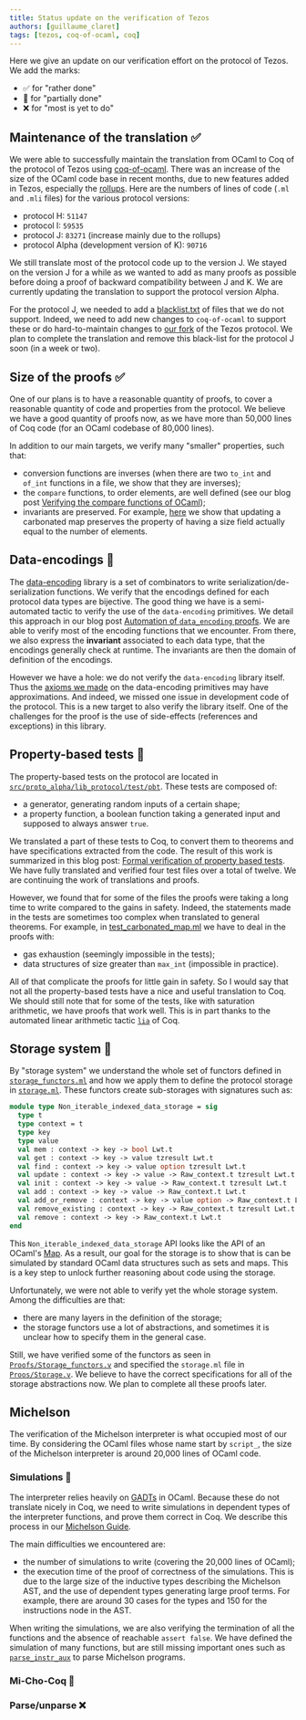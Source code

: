 ```yaml
---
title: Status update on the verification of Tezos
authors: [guillaume_claret]
tags: [tezos, coq-of-ocaml, coq]
---
```


Here we give an update on our verification effort on the protocol of Tezos. We add the marks:
* ✅ for "rather done"
* 🌊 for "partially done"
* ❌ for "most is yet to do"

<!-- truncate -->

## Maintenance of the translation ✅
We were able to successfully maintain the translation from OCaml to Coq of the protocol of Tezos using [coq-of-ocaml](https://github.com/formal-land/coq-of-ocaml). There was an increase of the size of the OCaml code base in recent months, due to new features added in Tezos, especially the [rollups](https://research-development.nomadic-labs.com/tezos-is-scaling.html). Here are the numbers of lines of code (`.ml` and `.mli` files) for the various protocol versions:
* protocol H: `51147`
* protocol I: `59535`
* protocol J: `83271` (increase mainly due to the rollups)
* protocol Alpha (development version of K): `90716`

We still translate most of the protocol code up to the version J. We stayed on the version J for a while as we wanted to add as many proofs as possible before doing a proof of backward compatibility between J and K. We are currently updating the translation to support the protocol version Alpha.

For the protocol J, we needed to add a [blacklist.txt](https://gitlab.com/nomadic-labs/coq-tezos-of-ocaml/-/blob/master/blacklist.txt) of files that we do not support. Indeed, we need to add new changes to `coq-of-ocaml` to support these or do hard-to-maintain changes to [our fork](https://gitlab.com/tezos/tezos/-/merge_requests/3303) of the Tezos protocol. We plan to complete the translation and remove this black-list for the protocol J soon (in a week or two).

## Size of the proofs ✅
One of our plans is to have a reasonable quantity of proofs, to cover a reasonable quantity of code and properties from the protocol. We believe we have a good quantity of proofs now, as we have more than 50,000 lines of Coq code (for an OCaml codebase of 80,000 lines).

In addition to our main targets, we verify many "smaller" properties, such that:
* conversion functions are inverses (when there are two `to_int` and `of_int` functions in a file, we show that they are inverses);
* the `compare` functions, to order elements, are well defined (see our blog post [Verifying the compare functions of OCaml](https://nomadic-labs.gitlab.io/coq-tezos-of-ocaml/blog/2022/04/04/verifying-the-compare-functions));
* invariants are preserved. For example, [here](https://nomadic-labs.gitlab.io/coq-tezos-of-ocaml/docs/proofs/carbonated_map#Make.update_is_valid) we show that updating a carbonated map preserves the property of having a size field actually equal to the number of elements.

## Data-encodings 🌊
The [data-encoding](https://gitlab.com/nomadic-labs/data-encoding) library is a set of combinators to write serialization/de-serialization functions. We verify that the encodings defined for each protocol data types are bijective. The good thing we have is a semi-automated tactic to verify the use of the `data-encoding` primitives. We detail this approach in our blog post [Automation of `data_encoding` proofs](https://nomadic-labs.gitlab.io/coq-tezos-of-ocaml/blog/2021/11/22/data-encoding-automation). We are able to verify most of the encoding functions that we encounter. From there, we also express the **invariant** associated to each data type, that the encodings generally check at runtime. The invariants are then the domain of definition of the encodings.

However we have a hole: we do not verify the `data-encoding` library itself. Thus the [axioms we made](https://nomadic-labs.gitlab.io/coq-tezos-of-ocaml/docs/environment/proofs/data_encoding) on the data-encoding primitives may have approximations. And indeed, we missed one issue in development code of the protocol. This is a new target to also verify the library itself. One of the challenges for the proof is the use of side-effects (references and exceptions) in this library.

## Property-based tests 🌊
The property-based tests on the protocol are located in [`src/proto_alpha/lib_protocol/test/pbt`](https://gitlab.com/tezos/tezos/-/tree/master/src/proto_alpha/lib_protocol/test/pbt). These tests are composed of:
* a generator, generating random inputs of a certain shape;
* a property function, a boolean function taking a generated input and supposed to always answer `true`.

We translated a part of these tests to Coq, to convert them to theorems and have specifications extracted from the code. The result of this work is summarized in this blog post: [Formal verification of property based tests](https://nomadic-labs.gitlab.io/coq-tezos-of-ocaml/blog/2022/06/07/formal-verification-of-property-based-tests). We have fully translated and verified four test files over a total of twelve. We are continuing the work of translations and proofs.

However, we found that for some of the files the proofs were taking a long time to write compared to the gains in safety. Indeed, the statements made in the tests are sometimes too complex when translated to general theorems. For example, in [test_carbonated_map.ml](https://gitlab.com/tezos/tezos/-/blob/master/src/proto_alpha/lib_protocol/test/pbt/test_carbonated_map.ml) we have to deal in the proofs with:
* gas exhaustion (seemingly impossible in the tests);
* data structures of size greater than `max_int` (impossible in practice).

All of that complicate the proofs for little gain in safety. So I would say that not all the property-based tests have a nice and useful translation to Coq. We should still note that for some of the tests, like with saturation arithmetic, we have proofs that work well. This is in part thanks to the automated linear arithmetic tactic [`lia`](https://coq.inria.fr/refman/addendum/micromega.html) of Coq.

## Storage system 🌊
By "storage system" we understand the whole set of functors defined in [`storage_functors.ml`](https://gitlab.com/tezos/tezos/-/blob/master/src/proto_alpha/lib_protocol/storage_functors.ml) and how we apply them to define the protocol storage in [`storage.ml`](https://gitlab.com/tezos/tezos/-/blob/master/src/proto_alpha/lib_protocol/storage_functors.ml). These functors create sub-storages with signatures such as:
```ocaml
module type Non_iterable_indexed_data_storage = sig
  type t
  type context = t
  type key
  type value
  val mem : context -> key -> bool Lwt.t
  val get : context -> key -> value tzresult Lwt.t
  val find : context -> key -> value option tzresult Lwt.t
  val update : context -> key -> value -> Raw_context.t tzresult Lwt.t
  val init : context -> key -> value -> Raw_context.t tzresult Lwt.t
  val add : context -> key -> value -> Raw_context.t Lwt.t
  val add_or_remove : context -> key -> value option -> Raw_context.t Lwt.t
  val remove_existing : context -> key -> Raw_context.t tzresult Lwt.t
  val remove : context -> key -> Raw_context.t Lwt.t
end
```
This `Non_iterable_indexed_data_storage` API looks like the API of an OCaml's [Map](https://v2.ocaml.org/api/Map.Make.html). As a result, our goal for the storage is to show that is can be simulated by standard OCaml data structures such as sets and maps. This is a key step to unlock further reasoning about code using the storage.

Unfortunately, we were not able to verify yet the whole storage system. Among the difficulties are that:
* there are many layers in the definition of the storage;
* the storage functors use a lot of abstractions, and sometimes it is unclear how to specify them in the general case.

Still, we have verified some of the functors as seen in [`Proofs/Storage_functors.v`](https://nomadic-labs.gitlab.io/coq-tezos-of-ocaml/docs/proofs/storage_functors) and specified the `storage.ml` file in [`Proos/Storage.v`](https://nomadic-labs.gitlab.io/coq-tezos-of-ocaml/docs/storage). We believe to have the correct specifications for all of the storage abstractions now. We plan to complete all these proofs later.

## Michelson
The verification of the Michelson interpreter is what occupied most of our time. By considering the OCaml files whose name start by `script_`, the size of the Michelson interpreter is around 20,000 lines of OCaml code.

### Simulations 🌊
The interpreter relies heavily on [GADTs](https://v2.ocaml.org/manual/gadts.html) in OCaml. Because these do not translate nicely in Coq, we need to write simulations in dependent types of the interpreter functions, and prove them correct in Coq. We describe this process in our [Michelson Guide](https://nomadic-labs.gitlab.io/coq-tezos-of-ocaml/docs/guides/michelson).

The main difficulties we encountered are:
* the number of simulations to write (covering the 20,000 lines of OCaml);
* the execution time of the proof of correctness of the simulations. This is due to the large size of the inductive types describing the Michelson AST, and the use of dependent types generating large proof terms. For example, there are around 30 cases for the types and 150 for the instructions node in the AST.

When writing the simulations, we are also verifying the termination of all the functions and the absence of reachable `assert false`. We have defined the simulation of many functions, but are still missing important ones such as [`parse_instr_aux`](https://nomadic-labs.gitlab.io/coq-tezos-of-ocaml/docs/script_ir_translator/#parse_instr_aux) to parse Michelson programs.

### Mi-Cho-Coq 🌊
### Parse/unparse ❌
